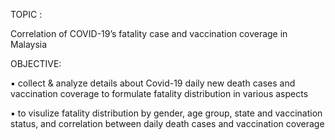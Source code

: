 TOPIC : 

Correlation of COVID-19’s fatality case and vaccination coverage in Malaysia

OBJECTIVE:

▪ collect & analyze details about Covid-19 daily new death cases and vaccination coverage to formulate fatality distribution in various aspects

▪ to visulize fatality distribution by gender, age group, state and vaccination status, and correlation between daily death cases and vaccination coverage



